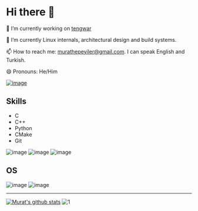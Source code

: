 # Hi there 👋

🔭 I’m currently working on [tengwar](https://github.com/mhepeyiler/tengwar)

🌱 I’m currently Linux internals, architectural design and build systems.

📫 How to reach me: murathepeyiler@gmail.com. I can speak English and Turkish.

😄 Pronouns: He/Him

[![image](https://img.shields.io/badge/LinkedIn-0077B5?style=for-the-badge&logo=linkedin&logoColor=white)](https://www.linkedin.com/in/murathepeyiler/)


## Skills

* C
* C++
* Python
* CMake
* Git

![image](https://img.shields.io/badge/C-00599C?style=for-the-badge&logo=c&logoColor=white) ![image](https://img.shields.io/badge/C%2B%2B-00599C?style=for-the-badge&logo=c%2B%2B&logoColor=white) ![image](https://img.shields.io/badge/Python-14354C?style=for-the-badge&logo=python&logoColor=white)

## OS

![image](https://img.shields.io/badge/Ubuntu-E95420?style=for-the-badge&logo=ubuntu&logoColor=white)
![image](https://img.shields.io/badge/Windows-0078D6?style=for-the-badge&logo=windows&logoColor=white)

----
[![Murat's github stats](https://github-readme-stats.vercel.app/api?username=mhepeyiler&theme=blue-green)](https://github.com/anuraghazra/github-readme-stats) ![1](https://github-readme-stats.vercel.app/api/top-langs/?username=mhepeyiler&theme=blue-green)


<!--
**mhepeyiler/mhepeyiler** is a ✨ _special_ ✨ repository because its `README.md` (this file) appears on your GitHub profile.

Here are some ideas to get you started:

- 🔭 I’m currently working on ...
- 🌱 I’m currently learning ...
- 👯 I’m looking to collaborate on ...
- 🤔 I’m looking for help with ...
- 💬 Ask me about ...
- 📫 How to reach me: ...
- 😄 Pronouns: ...
- ⚡ Fun fact: ...
-->
